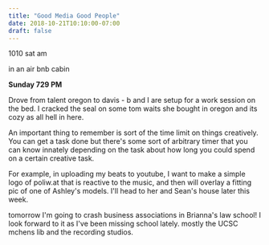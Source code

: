 ```yaml
---
title: "Good Media Good People"
date: 2018-10-21T10:10:00-07:00
draft: false
---
```


1010 sat am

in an air bnb cabin


**Sunday 729 PM**

Drove from talent oregon to davis - b and I are setup for a work session on the bed. I cracked the seal on some tom waits she bought in oregon and its cozy as all hell in here.

An important thing to remember is sort of the time limit on things creatively. You can get a task done but there's some sort of arbitrary timer that you can know innately depending on the task about how long you could spend on a certain creative task.

For example, in uploading my beats to youtube, I want to make a simple logo of poliw.at that is reactive to the music, and then will overlay a fitting pic of one of Ashley's models. I'll head to her and Sean's house later this week.

tomorrow I'm going to crash business associations in Brianna's law school! I look forward to it as I've been missing school lately. mostly the UCSC mchens lib and the recording studios.
